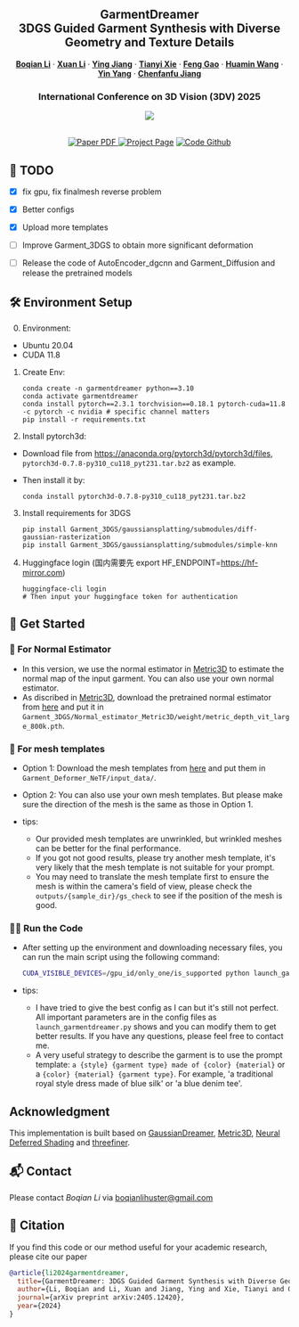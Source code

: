 <p align="center">

  <h2 align="center">GarmentDreamer<br> 3DGS Guided Garment Synthesis with Diverse Geometry and Texture Details</h2>
  <p align="center">
    <a href="https://boqian-li.github.io/"><strong>Boqian Li</strong></a>
    ·
    <a href="https://xuan-li.github.io/"><strong>Xuan Li</strong></a>
    ·
    <a href="https://yingjiang96.github.io/"><strong>Ying Jiang</strong></a>
    ·
    <a href="https://xpandora.github.io/"><strong>Tianyi Xie</strong></a>
    ·
    <a href="https://fen9.github.io/"><strong>Feng Gao</strong></a>
    ·
    <a href="https://wanghmin.github.io/"><strong>Huamin Wang</strong></a>
    ·
    <a href="https://yangzzzy.github.io/"><strong>Yin Yang</strong></a>
    ·
    <a href="https://www.math.ucla.edu/~cffjiang/"><strong>Chenfanfu Jiang</strong></a>
    <br>
  </p>
  <h3 align="center">International Conference on 3D Vision (3DV) 2025</h3>

  <div align="center">
    <img src="assets/dance.gif">
  </div>

  <p align="center">
  </br>
    <a href="https://arxiv.org/abs/2405.12420">
      <img src='https://img.shields.io/badge/Paper-Arxiv-green?style=for-the-badge&logo=adobeacrobatreader&logoWidth=20&logoColor=white&labelColor=66cc00&color=94DD15' alt='Paper PDF'>
    </a>
    <a href='https://xuan-li.github.io/GarmentDreamerDemo/'>
      <img src='https://img.shields.io/badge/Project-Page-orange?style=for-the-badge&logo=Google%20chrome&logoColor=white&labelColor=D35400' alt='Project Page'></a>
    <a href="https://github.com/boqian-li/GarmentDreamer">
      <img src='https://img.shields.io/badge/Code-Github-blue?style=for-the-badge&logo=github&logoColor=white&labelColor=181717' alt='Code Github'></a>
  </p>
</p>


## 📝 TODO

- [x] fix gpu, fix finalmesh reverse problem
- [x] Better configs
- [x] Upload more templates
- [ ] Improve Garment_3DGS to obtain more significant deformation
- [ ] Release the code of AutoEncoder_dgcnn and Garment_Diffusion and release the pretrained models



## 🛠️ Environment Setup

0. Environment:
  - Ubuntu 20.04
  - CUDA 11.8

1. Create Env:

   ```
   conda create -n garmentdreamer python==3.10
   conda activate garmentdreamer
   conda install pytorch==2.3.1 torchvision==0.18.1 pytorch-cuda=11.8 -c pytorch -c nvidia # specific channel matters
   pip install -r requirements.txt
   ```
2. Install pytorch3d:

  * Download file from https://anaconda.org/pytorch3d/pytorch3d/files, `pytorch3d-0.7.8-py310_cu118_pyt231.tar.bz2` as example.
  * Then install it by:

    ```
    conda install pytorch3d-0.7.8-py310_cu118_pyt231.tar.bz2
    ```
  
3. Install requirements for 3DGS

    ```
    pip install Garment_3DGS/gaussiansplatting/submodules/diff-gaussian-rasterization
    pip install Garment_3DGS/gaussiansplatting/submodules/simple-knn
    ```

4. Huggingface login (国内需要先 export HF_ENDPOINT=https://hf-mirror.com)
    ```
    huggingface-cli login 
    # Then input your huggingface token for authentication
    ```

## 🚀 Get Started

### 🧩 For Normal Estimator
* In this version, we use the normal estimator in [Metric3D](https://github.com/YvanYin/Metric3D) to estimate the normal map of the input garment. You can also use your own normal estimator. 
* As discribed in [Metric3D](https://github.com/YvanYin/Metric3D), download the pretrained normal estimator from [here](https://drive.google.com/file/d/1eT2gG-kwsVzNy5nJrbm4KC-9DbNKyLnr/view) and put it in `Garment_3DGS/Normal_estimator_Metric3D/weight/metric_depth_vit_large_800k.pth`.

### 🧩 For mesh templates
* Option 1: Download the mesh templates from [here](https://drive.google.com/drive/folders/1ye9vZ481I-5EstpH6liuswtRVDgrlJvl?usp=sharing) and put them in `Garment_Deformer_NeTF/input_data/`.

* Option 2: You can also use your own mesh templates. But please make sure the direction of the mesh is the same as those in Option 1.

* tips:
  * Our provided mesh templates are unwrinkled, but wrinkled meshes can be better for the final performance.
  * If you got not good results, please try another mesh template, it's very likely that the mesh template is not suitable for your prompt.
  * You may need to translate the mesh template first to ensure the mesh is within the camera's field of view, please check the `outputs/{sample_dir}/gs_check` to see if the position of the mesh is good.

### 🏃‍♂️ Run the Code
* After setting up the environment and downloading necessary files, you can run the main script using the following command:

  ```bash
  CUDA_VISIBLE_DEVICES=/gpu_id/only_one/is_supported python launch_garmentdreamer.py --template_path /path/to/your/mesh/template.obj --prompt "your prompt"
  ```
* tips:
  * I have tried to give the best config as I can but it's still not perfect. All important parameters are in the config files as `launch_garmentdreamer.py` shows and you can modify them to get better results. If you have any questions, please feel free to contact me.
  * A very useful strategy to describe the garment is to use the prompt template: `a {style} {garment type} made of {color} {material}` or a `{color} {material} {garment type}`. For example, 'a traditional royal style dress made of blue silk' or 'a blue denim tee'.

## Acknowledgment

This implementation is built based on [GaussianDreamer](https://github.com/hustvl/GaussianDreamer), [Metric3D](https://github.com/YvanYin/Metric3D), [Neural Deferred Shading](https://github.com/fraunhoferhhi/neural-deferred-shading) and [threefiner](https://github.com/3DTopia/threefiner).



## 📬 Contact

Please contact *Boqian Li* via boqianlihuster@gmail.com



## 📑 Citation

If you find this code or our method useful for your academic research, please cite our paper

```bibtex
@article{li2024garmentdreamer,
  title={GarmentDreamer: 3DGS Guided Garment Synthesis with Diverse Geometry and Texture Details},
  author={Li, Boqian and Li, Xuan and Jiang, Ying and Xie, Tianyi and Gao, Feng and Wang, Huamin and Yang, Yin and Jiang, Chenfanfu},
  journal={arXiv preprint arXiv:2405.12420},
  year={2024}
}
```